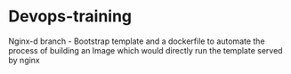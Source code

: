 # Devops-training
Nginx-d branch - Bootstrap template and a dockerfile to automate the process of building an Image which would directly run the template served by nginx
